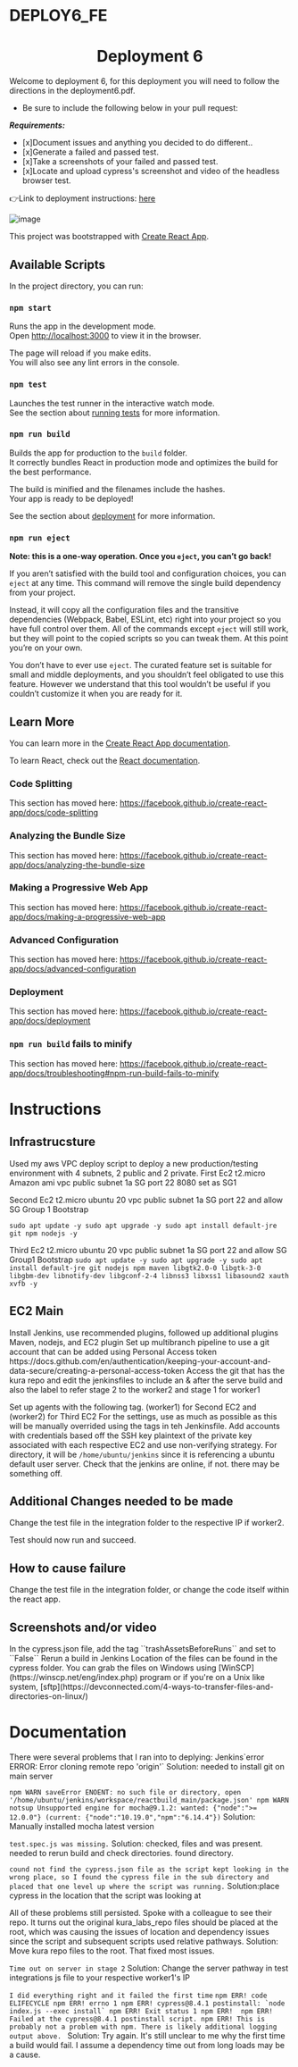 # DEPLOY6_FE
<h1 align=center>Deployment 6</h1>

Welcome to deployment 6, for this deployment you will need to follow the directions in the deployment6.pdf.    

- Be sure to include the following below in your pull request: 

***Requirements:*** 
- [x]Document issues and anything you decided to do different..
- [x]Generate a failed and passed test.
- [x]Take a screenshots of your failed and passed test.
- [x]Locate and upload cypress's screenshot and video of the headless browser test. 

👉Link to deployment instructions: [here](https://github.com/kura-labs-org/DEPLOY6_FE/blob/main/Deployment%236.pdf)  

![image](https://i.morioh.com/210507/ac11056f.webp)

This project was bootstrapped with [Create React App](https://github.com/facebook/create-react-app).

## Available Scripts

In the project directory, you can run:

### `npm start`

Runs the app in the development mode.<br>
Open [http://localhost:3000](http://localhost:3000) to view it in the browser.

The page will reload if you make edits.<br>
You will also see any lint errors in the console.

### `npm test`

Launches the test runner in the interactive watch mode.<br>
See the section about [running tests](https://facebook.github.io/create-react-app/docs/running-tests) for more information.

### `npm run build`

Builds the app for production to the `build` folder.<br>
It correctly bundles React in production mode and optimizes the build for the best performance.

The build is minified and the filenames include the hashes.<br>
Your app is ready to be deployed!

See the section about [deployment](https://facebook.github.io/create-react-app/docs/deployment) for more information.

### `npm run eject`

**Note: this is a one-way operation. Once you `eject`, you can’t go back!**

If you aren’t satisfied with the build tool and configuration choices, you can `eject` at any time. This command will remove the single build dependency from your project.

Instead, it will copy all the configuration files and the transitive dependencies (Webpack, Babel, ESLint, etc) right into your project so you have full control over them. All of the commands except `eject` will still work, but they will point to the copied scripts so you can tweak them. At this point you’re on your own.

You don’t have to ever use `eject`. The curated feature set is suitable for small and middle deployments, and you shouldn’t feel obligated to use this feature. However we understand that this tool wouldn’t be useful if you couldn’t customize it when you are ready for it.

## Learn More

You can learn more in the [Create React App documentation](https://facebook.github.io/create-react-app/docs/getting-started).

To learn React, check out the [React documentation](https://reactjs.org/).

### Code Splitting

This section has moved here: https://facebook.github.io/create-react-app/docs/code-splitting

### Analyzing the Bundle Size

This section has moved here: https://facebook.github.io/create-react-app/docs/analyzing-the-bundle-size

### Making a Progressive Web App

This section has moved here: https://facebook.github.io/create-react-app/docs/making-a-progressive-web-app

### Advanced Configuration

This section has moved here: https://facebook.github.io/create-react-app/docs/advanced-configuration

### Deployment

This section has moved here: https://facebook.github.io/create-react-app/docs/deployment

### `npm run build` fails to minify

This section has moved here: https://facebook.github.io/create-react-app/docs/troubleshooting#npm-run-build-fails-to-minify

<h1>Instructions</h1>
<h2>Infrastrucsture</h2>
Used my aws VPC deploy script to deploy a new production/testing environment with 4 subnets, 2 public and 2 private.
First Ec2
t2.micro Amazon ami
vpc public subnet 1a
SG port 22 8080 set as SG1

Second Ec2
t2.micro ubuntu 20
vpc public subnet 1a
SG port 22 and allow SG Group 1
Bootstrap

``
sudo apt update -y
sudo apt upgrade -y
sudo apt install default-jre git npm nodejs -y
``

Third Ec2
t2.micro ubuntu 20
vpc public subnet 1a
SG port 22 and allow SG Group1
Bootstrap
``
sudo apt update -y
sudo apt upgrade -y
sudo apt install default-jre git nodejs npm maven libgtk2.0-0 libgtk-3-0 libgbm-dev libnotify-dev libgconf-2-4 libnss3 libxss1 libasound2 xauth xvfb -y
``

<h2>EC2 Main</h2>
Install Jenkins, use recommended plugins, followed up additional plugins Maven, nodejs, and EC2 plugin
Set up multibranch pipeline to use a git account that can be added using Personal Access token
https://docs.github.com/en/authentication/keeping-your-account-and-data-secure/creating-a-personal-access-token
Access the git that has the kura repo and edit the jenkinsfiles to include an & after the serve build and also the label to refer stage 2 to the worker2 and stage 1 for worker1

Set up agents with the following tag. (worker1) for Second EC2 and (worker2) for Third EC2
For the settings, use as much as possible as this will be manually overrided using the tags in teh Jenkinsfile.
Add accounts with credentials based off the SSH key plaintext of the private key associated with each respective EC2 and use non-verifying strategy.
For directory, it will be ``/home/ubuntu/jenkins`` since it is referencing a ubuntu default user server.
Check that the jenkins are online, if not. there may be something off.

<h2>Additional Changes needed to be made</h2>
Change the test file in the integration folder to the respective IP if worker2.

Test should now run and succeed.

<h2>How to cause failure</h2>
Change the test file in the integration folder, or change the code itself within the react app.

<h2>Screenshots and/or video</h2>
In the cypress.json file, add the tag ``trashAssetsBeforeRuns`` and set to ``False``
Rerun a build in Jenkins
Location of the files can be found in the cypress folder.
You can grab the files on Windows using [WinSCP](https://winscp.net/eng/index.php) program or if you're on a Unix like system, [sftp](https://devconnected.com/4-ways-to-transfer-files-and-directories-on-linux/)

<h1>Documentation</h1>
There were several problems that I ran into to deplying:
Jenkins`error ERROR: Error cloning remote repo 'origin'`
Solution: needed to install git on main server

`npm WARN saveError ENOENT: no such file or directory, open '/home/ubuntu/jenkins/workspace/reactbuild_main/package.json'
npm WARN notsup Unsupported engine for mocha@9.1.2: wanted: {"node":">= 12.0.0"} (current: {"node":"10.19.0","npm":"6.14.4"})`
Solution: Manually installed mocha latest version

`test.spec.js was missing.`
Solution: checked, files and was present. needed to rerun build and check directories. found directory.

`cound not find the cypress.json file as the script kept looking in the wrong place, so I found the cypress file in the sub directory and placed that one level up where the script was running.`
Solution:place cypress in the location that the script was looking at

All of these problems still persisted. Spoke with a colleague to see their repo. It turns out the original kura_labs_repo files should be placed at the root, which was causing the issues of location and dependency issues since the script and subsequent scripts used relative pathways.
Solution: Move kura repo files to the root. That fixed most issues.

``Time out on server in stage 2``
Solution: Change the server pathway in test integrations js file to your respective worker1's IP


``I did everything right and it failed the first time``
``npm ERR! code ELIFECYCLE
npm ERR! errno 1
npm ERR! cypress@8.4.1 postinstall: `node index.js --exec install`
npm ERR! Exit status 1
npm ERR! 
npm ERR! Failed at the cypress@8.4.1 postinstall script.
npm ERR! This is probably not a problem with npm. There is likely additional logging output above.
``
Solution: Try again. It's still unclear to me why the first time a build would fail. I assume a dependency time out from long loads may be a cause.
